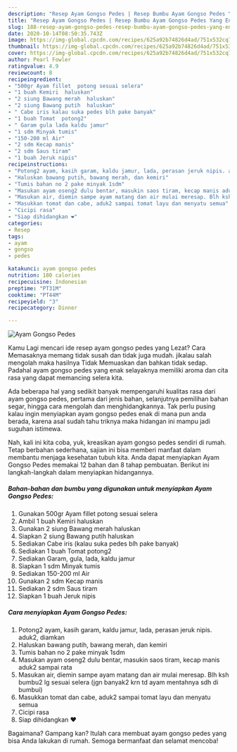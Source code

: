 ```yaml
---
description: "Resep Ayam Gongso Pedes | Resep Bumbu Ayam Gongso Pedes Yang Enak Dan Lezat"
title: "Resep Ayam Gongso Pedes | Resep Bumbu Ayam Gongso Pedes Yang Enak Dan Lezat"
slug: 188-resep-ayam-gongso-pedes-resep-bumbu-ayam-gongso-pedes-yang-enak-dan-lezat
date: 2020-10-14T08:50:35.743Z
image: https://img-global.cpcdn.com/recipes/625a92b74826d4ad/751x532cq70/ayam-gongso-pedes-foto-resep-utama.jpg
thumbnail: https://img-global.cpcdn.com/recipes/625a92b74826d4ad/751x532cq70/ayam-gongso-pedes-foto-resep-utama.jpg
cover: https://img-global.cpcdn.com/recipes/625a92b74826d4ad/751x532cq70/ayam-gongso-pedes-foto-resep-utama.jpg
author: Pearl Fowler
ratingvalue: 4.9
reviewcount: 8
recipeingredient:
- "500gr Ayam fillet  potong sesuai selera"
- "1 buah Kemiri  haluskan"
- "2 siung Bawang merah  haluskan"
- "2 siung Bawang putih  haluskan"
- " Cabe iris kalau suka pedes blh pake banyak"
- "1 buah Tomat  potong2"
- " Garam gula lada kaldu jamur"
- "1 sdm Minyak tumis"
- "150-200 ml Air"
- "2 sdm Kecap manis"
- "2 sdm Saus tiram"
- "1 buah Jeruk nipis"
recipeinstructions:
- "Potong2 ayam, kasih garam, kaldu jamur, lada, perasan jeruk nipis. aduk2, diamkan"
- "Haluskan bawang putih, bawang merah, dan kemiri"
- "Tumis bahan no 2 pake minyak 1sdm"
- "Masukan ayam oseng2 dulu bentar, masukin saos tiram, kecap manis aduk2 sampai rata"
- "Masukan air, diemin sampe ayam matang dan air mulai meresap. Blh ksh bumbu2 lg sesuai selera (jgn banyak2 krn td ayam mentahnya sdh di bumbui)"
- "Masukkan tomat dan cabe, aduk2 sampai tomat layu dan menyatu semua"
- "Cicipi rasa"
- "Siap dihidangkan ❤️"
categories:
- Resep
tags:
- ayam
- gongso
- pedes

katakunci: ayam gongso pedes 
nutrition: 180 calories
recipecuisine: Indonesian
preptime: "PT31M"
cooktime: "PT44M"
recipeyield: "3"
recipecategory: Dinner

---
```



![Ayam Gongso Pedes](https://img-global.cpcdn.com/recipes/625a92b74826d4ad/751x532cq70/ayam-gongso-pedes-foto-resep-utama.jpg)

Kamu Lagi mencari ide resep ayam gongso pedes yang Lezat? Cara Memasaknya memang tidak susah dan tidak juga mudah. jikalau salah mengolah maka hasilnya Tidak Memuaskan dan bahkan tidak sedap. Padahal ayam gongso pedes yang enak selayaknya memiliki aroma dan cita rasa yang dapat memancing selera kita.

Ada beberapa hal yang sedikit banyak mempengaruhi kualitas rasa dari ayam gongso pedes, pertama dari jenis bahan, selanjutnya pemilihan bahan segar, hingga cara mengolah dan menghidangkannya. Tak perlu pusing kalau ingin menyiapkan ayam gongso pedes enak di mana pun anda berada, karena asal sudah tahu triknya maka hidangan ini mampu jadi suguhan istimewa.




Nah, kali ini kita coba, yuk, kreasikan ayam gongso pedes sendiri di rumah. Tetap berbahan sederhana, sajian ini bisa memberi manfaat dalam membantu menjaga kesehatan tubuh kita. Anda dapat menyiapkan Ayam Gongso Pedes memakai 12 bahan dan 8 tahap pembuatan. Berikut ini langkah-langkah dalam menyiapkan hidangannya.

<!--inarticleads1-->

##### Bahan-bahan dan bumbu yang digunakan untuk menyiapkan Ayam Gongso Pedes:

1. Gunakan 500gr Ayam fillet  potong sesuai selera
1. Ambil 1 buah Kemiri  haluskan
1. Gunakan 2 siung Bawang merah  haluskan
1. Siapkan 2 siung Bawang putih  haluskan
1. Sediakan  Cabe iris (kalau suka pedes blh pake banyak)
1. Sediakan 1 buah Tomat  potong2
1. Sediakan  Garam, gula, lada, kaldu jamur
1. Siapkan 1 sdm Minyak tumis
1. Sediakan 150-200 ml Air
1. Gunakan 2 sdm Kecap manis
1. Sediakan 2 sdm Saus tiram
1. Siapkan 1 buah Jeruk nipis




<!--inarticleads2-->

##### Cara menyiapkan Ayam Gongso Pedes:

1. Potong2 ayam, kasih garam, kaldu jamur, lada, perasan jeruk nipis. aduk2, diamkan
1. Haluskan bawang putih, bawang merah, dan kemiri
1. Tumis bahan no 2 pake minyak 1sdm
1. Masukan ayam oseng2 dulu bentar, masukin saos tiram, kecap manis aduk2 sampai rata
1. Masukan air, diemin sampe ayam matang dan air mulai meresap. Blh ksh bumbu2 lg sesuai selera (jgn banyak2 krn td ayam mentahnya sdh di bumbui)
1. Masukkan tomat dan cabe, aduk2 sampai tomat layu dan menyatu semua
1. Cicipi rasa
1. Siap dihidangkan ❤️




Bagaimana? Gampang kan? Itulah cara membuat ayam gongso pedes yang bisa Anda lakukan di rumah. Semoga bermanfaat dan selamat mencoba!
